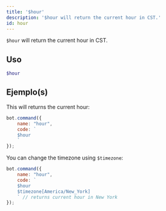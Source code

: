 ```yaml
---
title: '$hour'
description: '$hour will return the current hour in CST.'
id: hour
---
```


`$hour` will return the current hour in CST.

## Uso

```php
$hour
```

## Ejemplo(s)

This will returns the current hour:

```javascript
bot.command({
    name: "hour",
    code: `
    $hour
    `
});
```

You can change the timezone using `$timezone`:

```javascript
bot.command({
    name: "hour",
    code: `
    $hour 
    $timezone[America/New_York]
    ` // returns current hour in New York
});
```